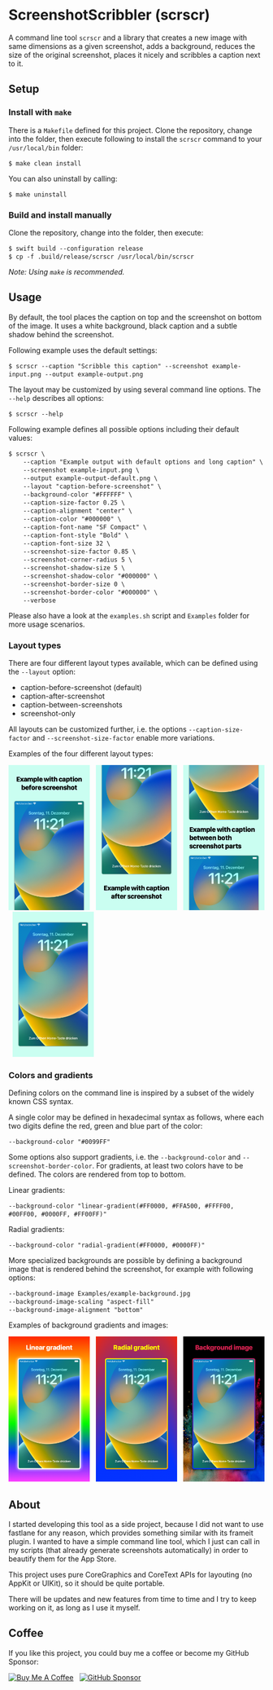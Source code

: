 # ScreenshotScribbler (scrscr)

A command line tool `scrscr` and a library that creates a new image with same dimensions as a given screenshot, adds a background, reduces the size of the original screenshot, places it nicely and scribbles a caption next to it.

## Setup

### Install with `make`

There is a `Makefile` defined for this project. Clone the repository, change into the folder, then execute following to install the `scrscr` command to your `/usr/local/bin` folder:

```
$ make clean install
```

You can also uninstall by calling:

```
$ make uninstall
```

### Build and install manually

Clone the repository, change into the folder, then execute:

```
$ swift build --configuration release
$ cp -f .build/release/scrscr /usr/local/bin/scrscr
```

*Note: Using `make` is recommended.*

## Usage

By default, the tool places the caption on top and the screenshot on bottom of the image. It uses a white background, black caption and a subtle shadow behind the screenshot.

Following example uses the default settings:

```
$ scrscr --caption "Scribble this caption" --screenshot example-input.png --output example-output.png
```

The layout may be customized by using several command line options. The `--help` describes all options:

```
$ scrscr --help
```

Following example defines all possible options including their default values:

```
$ scrscr \
    --caption "Example output with default options and long caption" \
    --screenshot example-input.png \
    --output example-output-default.png \
    --layout "caption-before-screenshot" \
    --background-color "#FFFFFF" \
    --caption-size-factor 0.25 \
    --caption-alignment "center" \
    --caption-color "#000000" \
    --caption-font-name "SF Compact" \
    --caption-font-style "Bold" \
    --caption-font-size 32 \
    --screenshot-size-factor 0.85 \
    --screenshot-corner-radius 5 \
    --screenshot-shadow-size 5 \
    --screenshot-shadow-color "#000000" \
    --screenshot-border-size 0 \
    --screenshot-border-color "#000000" \
    --verbose
```

Please also have a look at the `examples.sh` script and `Examples` folder for more usage scenarios.

### Layout types

There are four different layout types available, which can be defined using the `--layout` option:

- caption-before-screenshot (default)
- caption-after-screenshot
- caption-between-screenshots
- screenshot-only

All layouts can be customized further, i.e. the options `--caption-size-factor` and `--screenshot-size-factor` enable more variations.

Examples of the four different layout types:

<img
  src="https://github.com/goeldner/swift-screenshot-scribbler/blob/main/Examples/example-output-layout-caption-before-screenshot.png?raw=true"
  alt="Layout: caption-before-screenshot"
  title="Layout: caption-before-screenshot"
  width="160"> &nbsp; 
<img
  src="https://github.com/goeldner/swift-screenshot-scribbler/blob/main/Examples/example-output-layout-caption-after-screenshot.png?raw=true"
  alt="Layout: caption-after-screenshot"
  title="Layout: caption-after-screenshot"
  width="160"> &nbsp; 
<img
  src="https://github.com/goeldner/swift-screenshot-scribbler/blob/main/Examples/example-output-layout-caption-between-screenshots.png?raw=true"
  alt="Layout: caption-between-screenshots"
  title="Layout: caption-between-screenshots"
  width="160"> &nbsp; 
<img
  src="https://github.com/goeldner/swift-screenshot-scribbler/blob/main/Examples/example-output-layout-screenshot-only.png?raw=true"
  alt="Layout: screenshot-only"
  title="Layout: screenshot-only"
  width="160">

### Colors and gradients

Defining colors on the command line is inspired by a subset of the widely known CSS syntax.

A single color may be defined in hexadecimal syntax as follows, where each two digits define the red, green and blue part of the color:

```
--background-color "#0099FF"
```

Some options also support gradients, i.e. the `--background-color` and `--screenshot-border-color`. For gradients, at least two colors have to be defined. The colors are rendered from top to bottom.

Linear gradients:

```
--background-color "linear-gradient(#FF0000, #FFA500, #FFFF00, #00FF00, #0000FF, #FF00FF)"
```

Radial gradients:

```
--background-color "radial-gradient(#FF0000, #0000FF)"
```

More specialized backgrounds are possible by defining a background image that is rendered behind the screenshot, for example with following options:

```
--background-image Examples/example-background.jpg
--background-image-scaling "aspect-fill"
--background-image-alignment "bottom"    
```

Examples of background gradients and images:

<img
  src="https://github.com/goeldner/swift-screenshot-scribbler/blob/main/Examples/example-output-gradient-linear-rainbow.png?raw=true"
  alt="Background: linear-gradient"
  title="Background: linear-gradient"
  width="160"> &nbsp;
<img
  src="https://github.com/goeldner/swift-screenshot-scribbler/blob/main/Examples/example-output-gradient-radial-red-blue.png?raw=true"
  alt="Background: radial-gradient"
  title="Background: radial-gradient"
  width="160"> &nbsp;
<img
  src="https://github.com/goeldner/swift-screenshot-scribbler/blob/main/Examples/example-output-background-image.png?raw=true"
  alt="Background: background-image"
  title="Background: background-image"
  width="160">

## About

I started developing this tool as a side project, because I did not want to use fastlane for any reason, which provides something similar with its frameit plugin. I wanted to have a simple command line tool, which I just can call in my scripts (that already generate screenshots automatically) in order to beautify them for the App Store.

This project uses pure CoreGraphics and CoreText APIs for layouting (no AppKit or UIKit), so it should be quite portable.

There will be updates and new features from time to time and I try to keep working on it, as long as I use it myself.

## Coffee

If you like this project, you could buy me a coffee or become my GitHub Sponsor:

<a href="https://www.buymeacoffee.com/goeldner" target="_blank"><img src="https://cdn.buymeacoffee.com/buttons/default-orange.png" alt="Buy Me A Coffee" height="35"></a> &nbsp; 
<a href="https://github.com/sponsors/goeldner" target="_blank"><img src="https://img.shields.io/static/v1?label=Sponsor&message=%E2%9D%A4&logo=GitHub&color=FF813F&style=flat-square" alt="GitHub Sponsor" height="35"></a>
